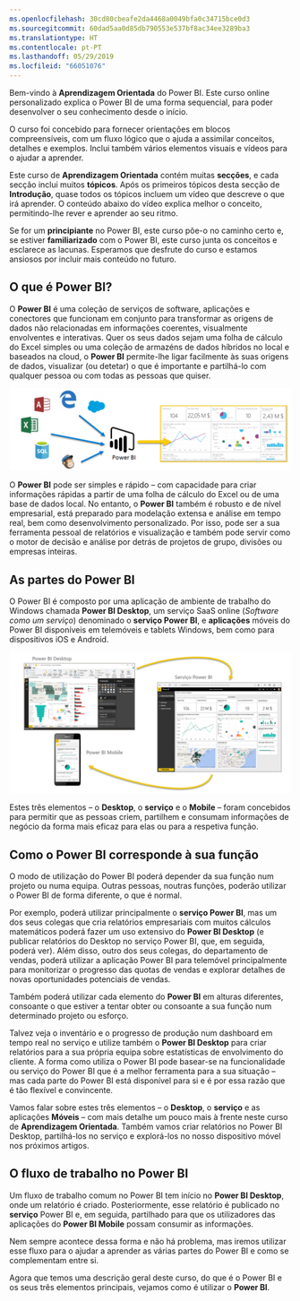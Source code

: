 ```yaml
---
ms.openlocfilehash: 30cd80cbeafe2da4468a0049bfa0c34715bce0d3
ms.sourcegitcommit: 60dad5aa0d85db790553e537bf8ac34ee3289ba3
ms.translationtype: HT
ms.contentlocale: pt-PT
ms.lasthandoff: 05/29/2019
ms.locfileid: "66051076"
---
```

Bem-vindo à **Aprendizagem Orientada** do Power BI. Este curso online personalizado explica o Power BI de uma forma sequencial, para poder desenvolver o seu conhecimento desde o início.

O curso foi concebido para fornecer orientações em blocos compreensíveis, com um fluxo lógico que o ajuda a assimilar conceitos, detalhes e exemplos. Inclui também vários elementos visuais e vídeos para o ajudar a aprender.

Este curso de **Aprendizagem Orientada** contém muitas **secções**, e cada secção inclui muitos **tópicos**. Após os primeiros tópicos desta secção de **Introdução**, quase todos os tópicos incluem um vídeo que descreve o que irá aprender. O conteúdo abaixo do vídeo explica melhor o conceito, permitindo-lhe rever e aprender ao seu ritmo.

Se for um **principiante** no Power BI, este curso põe-o no caminho certo e, se estiver **familiarizado** com o Power BI, este curso junta os conceitos e esclarece as lacunas. Esperamos que desfrute do curso e estamos ansiosos por incluir mais conteúdo no futuro.

## <a name="what-is-power-bi"></a>O que é Power BI?
O **Power BI** é uma coleção de serviços de software, aplicações e conectores que funcionam em conjunto para transformar as origens de dados não relacionadas em informações coerentes, visualmente envolventes e interativas. Quer os seus dados sejam uma folha de cálculo do Excel simples ou uma coleção de armazéns de dados híbridos no local e baseados na cloud, o **Power BI** permite-lhe ligar facilmente às suas origens de dados, visualizar (ou detetar) o que é importante e partilhá-lo com qualquer pessoa ou com todas as pessoas que quiser.

![](media/0-0-what-is-power-bi/c0a0_1.png)

O **Power BI** pode ser simples e rápido – com capacidade para criar informações rápidas a partir de uma folha de cálculo do Excel ou de uma base de dados local. No entanto, o **Power BI** também é robusto e de nível empresarial, está preparado para modelação extensa e análise em tempo real, bem como desenvolvimento personalizado. Por isso, pode ser a sua ferramenta pessoal de relatórios e visualização e também pode servir como o motor de decisão e análise por detrás de projetos de grupo, divisões ou empresas inteiras.

## <a name="the-parts-of-power-bi"></a>As partes do Power BI
O Power BI é composto por uma aplicação de ambiente de trabalho do Windows chamada **Power BI Desktop**, um serviço SaaS online (*Software como um serviço*) denominado o **serviço Power BI**, e **aplicações** móveis do Power BI disponíveis em telemóveis e tablets Windows, bem como para dispositivos iOS e Android.

![](media/0-0-what-is-power-bi/c0a0_2.png)

Estes três elementos – o **Desktop**, o **serviço** e o **Mobile** – foram concebidos para permitir que as pessoas criem, partilhem e consumam informações de negócio da forma mais eficaz para elas ou para a respetiva função.

## <a name="how-power-bi-matches-your-role"></a>Como o Power BI corresponde à sua função
O modo de utilização do Power BI poderá depender da sua função num projeto ou numa equipa. Outras pessoas, noutras funções, poderão utilizar o Power BI de forma diferente, o que é normal.

Por exemplo, poderá utilizar principalmente o **serviço Power BI**, mas um dos seus colegas que cria relatórios empresariais com muitos cálculos matemáticos poderá fazer um uso extensivo do **Power BI Desktop** (e publicar relatórios do Desktop no serviço Power BI, que, em seguida, poderá ver). Além disso, outro dos seus colegas, do departamento de vendas, poderá utilizar a aplicação Power BI para telemóvel principalmente para monitorizar o progresso das quotas de vendas e explorar detalhes de novas oportunidades potenciais de vendas.

Também poderá utilizar cada elemento do **Power BI** em alturas diferentes, consoante o que estiver a tentar obter ou consoante a sua função num determinado projeto ou esforço.

Talvez veja o inventário e o progresso de produção num dashboard em tempo real no serviço e utilize também o **Power BI Desktop** para criar relatórios para a sua própria equipa sobre estatísticas de envolvimento do cliente. A forma como utiliza o Power BI pode basear-se na funcionalidade ou serviço do Power BI que é a melhor ferramenta para a sua situação – mas cada parte do Power BI está disponível para si e é por essa razão que é tão flexível e convincente.

Vamos falar sobre estes três elementos – o **Desktop**, o **serviço** e as aplicações **Móveis** – com mais detalhe um pouco mais à frente neste curso de **Aprendizagem Orientada**. Também vamos criar relatórios no Power BI Desktop, partilhá-los no serviço e explorá-los no nosso dispositivo móvel nos próximos artigos.

## <a name="the-flow-of-work-in-power-bi"></a>O fluxo de trabalho no Power BI
Um fluxo de trabalho comum no Power BI tem início no **Power BI Desktop**, onde um relatório é criado. Posteriormente, esse relatório é publicado no **serviço** Power BI e, em seguida, partilhado para que os utilizadores das aplicações do **Power BI Mobile** possam consumir as informações.

Nem sempre acontece dessa forma e não há problema, mas iremos utilizar esse fluxo para o ajudar a aprender as várias partes do Power BI e como se complementam entre si.

Agora que temos uma descrição geral deste curso, do que é o Power BI e os seus três elementos principais, vejamos como é utilizar o **Power BI**.

